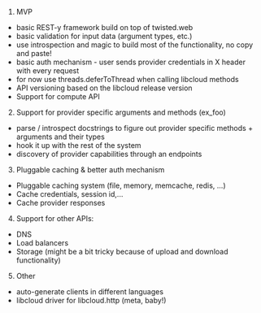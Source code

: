1. MVP

- basic REST-y framework build on top of twisted.web
- basic validation for input data (argument types, etc.)
- use introspection and magic to build most of the functionality, no copy and paste!
- basic auth mechanism - user sends provider credentials in X header with every request
- for now use threads.deferToThread when calling libcloud methods
- API versioning based on the libcloud release version
- Support for compute API

2. Support for provider specific arguments and methods (ex_foo)

- parse / introspect docstrings to figure out provider specific methods + arguments and their types
- hook it up with the rest of the system
- discovery of provider capabilities through an endpoints

3. Pluggable caching & better auth mechanism

- Pluggable caching system (file, memory, memcache, redis, ...)
- Cache credentials, session id,...
- Cache provider responses

4. Support for other APIs:

- DNS
- Load balancers
- Storage (might be a bit tricky because of upload and download functionality)

5. Other

- auto-generate clients in different languages
- libcloud driver for libcloud.http (meta, baby!)
